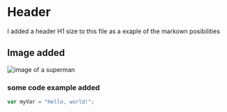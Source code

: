  # Header
 I added a header H1 size to this file as a exaple of the markown posibilities 
 ## Image added
![image of a superman](https://static.wikia.nocookie.net/dcnew/images/b/b1/Superman_Action_976_Gary_Frank.png/revision/latest/scale-to-width-down/1000?cb=20190710153734&path-prefix=pl)
### some code example added
``` javascript
var myVar = "Hello, world!";
```

